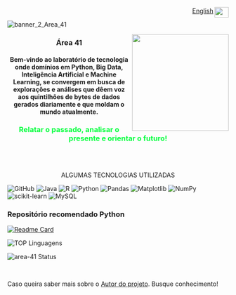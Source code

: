 <p align="right"><a href="https://github.com/area-41/area-41/blob/main/README_E.md">English</a><img align="right" src="https://github.com/area-41/area-41/assets/87396846/70d37ac4-90dc-4c01-9cde-22c9aa7b3a6b" width="32" height="24"/></p>


![banner_2_Area_41](https://github.com/user-attachments/assets/99cb11de-a8e4-42e4-bca0-76ede9e61514)




</a><img align="right" src="https://avatars.githubusercontent.com/u/87396846?v=4" width="220" height="220"/>
###  <p align="center">Área 41</p>


#### <p align="center">Bem-vindo ao laboratório de tecnologia onde domínios em Python, Big Data, Inteligência Artificial e Machine Learning, se convergem em busca de explorações e análises que dêem voz aos quintilhões de bytes de dados gerados diariamente e que moldam o mundo atualmente.</p>

### <p style="color: #05ff3e" align="center">Relatar o passado, analisar o presente e orientar o futuro!</p>


</br></br>
<p align="center">
ALGUMAS TECNOLOGIAS UTILIZADAS
</p>

![GitHub](https://img.shields.io/badge/github-%23121011.svg?style=for-the-badge&logo=github&logoColor=white) ![Java](https://img.shields.io/badge/java-%23ED8B00.svg?style=for-the-badge&logo=openjdk&logoColor=white) ![R](https://img.shields.io/badge/r-%23276DC3.svg?style=for-the-badge&logo=r&logoColor=white)
![Python](https://img.shields.io/badge/python-3670A0?style=for-the-badge&logo=python&logoColor=ffdd54) ![Pandas](https://img.shields.io/badge/pandas-%23150458.svg?style=for-the-badge&logo=pandas&logoColor=white) ![Matplotlib](https://img.shields.io/badge/Matplotlib-%23ffffff.svg?style=for-the-badge&logo=Matplotlib&logoColor=black)
![NumPy](https://img.shields.io/badge/numpy-%23013243.svg?style=for-the-badge&logo=numpy&logoColor=white) ![scikit-learn](https://img.shields.io/badge/scikit--learn-%23F7931E.svg?style=for-the-badge&logo=scikit-learn&logoColor=white) ![MySQL](https://img.shields.io/badge/mysql-4479A1.svg?style=for-the-badge&logo=mysql&logoColor=white)


### Repositório recomendado Python 

[![Readme Card](https://github-readme-stats.vercel.app/api/pin/?username=area-41&repo=Python&show_owner=true&layout=donut&theme=transparent&card_width=960&title_color=0efff4&text_color=0efff4&icon_color=0efff4&border_color=0efff4&bg_color=&border_radius=4&hide_border=false&text_bold=true)](https://github.com/area-41/Python)    
  
![TOP Linguagens](https://github-readme-stats.vercel.app/api/top-langs/?username=area-41&theme=transparent&title_color=0efff4&text_color=0efff4&icon_color=0efff4&border_color=0efff4&bg_color=&border_radius=4&card_width=960)

![area-41 Status](https://github-readme-stats.vercel.app/api?username=area-41&theme=transparent&show_icons=true&title_color=0efff4&text_color=0efff4&icon_color=0efff4&border_color=0efff4&bg_color=&border_radius=4&card_width=960&hide=stars,contribs&show=reviews,prs_merged,prs_merged_percentage&hide_border=false&line_height=30&text_bold=true&hide_rank=true&layout=compact)


</br>

Caso queira saber mais sobre o [Autor do projeto](https://github.com/area-41/area-41/blob/main/AUTHOR.md). Busque conhecimento!
